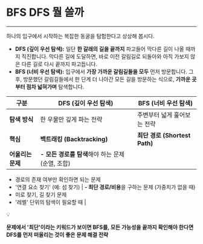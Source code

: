 # BFS DFS 뭘 쓸까

---

하나의 입구에서 시작하는 복잡한 동굴을 탐험한다고 상상해 봅시다.

- **DFS (깊이 우선 탐색):** 일단 **한 갈래의 길을 끝까지** 파고들어 막다른 길이 나올 때까지 직진합니다. 막다른 길에 도달하면, 바로 이전 갈림길로 되돌아와 아직 가보지 않은 다른 길로 다시 끝까지 파고듭니다.
- **BFS (너비 우선 탐색):** 입구에서 **가장 가까운 갈림길들을 모두** 먼저 방문합니다. 그 후, 방문했던 갈림길들에서 한 단계 더 나아간 모든 길을 방문하는 식으로, **가까운 곳부터 점차 넓혀가며** 탐색합니다.

| 구분              | **DFS (깊이 우선 탐색)**                          | **BFS (너비 우선 탐색)**      |
| ----------------- | ------------------------------------------------- | ----------------------------- |
| **탐색 방식**     | 한 우물만 깊게 파는 전략                          | 주변부터 넓게 훑어보는 전략   |
| **핵심**          | **백트래킹 (Backtracking)**                       | **최단 경로 (Shortest Path)** |
| **어울리는 문제** | **- 모든 경로를 탐색**해야 하는 문제 (순열, 조합) |                               |

- 경로의 존재 여부만 확인하면 되는 문제
- '연결 요소 찾기' (예: 섬 찾기) | **- 최단 경로/비용**을 구하는 문제 (가중치가 없을 때)
- 미로 찾기, 길 찾기 문제
- '레벨' 단위의 탐색이 필요할 때 |

<aside> 💡

**문제에서 '최단'이라는 키워드가 보이면 BFS를, 모든 가능성을 끝까지 확인해야 한다면 DFS를 먼저 떠올리는 것이 좋은 문제 해결 전략**

</aside>